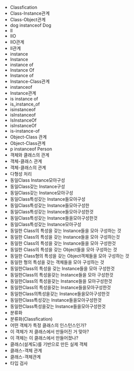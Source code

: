 ﻿- Classfication
- Class-Instance관계
- Class-Object관계
- dog instanceof Dog
- II
- IIO
- IIO관계
- II관계
- instance
- Instance
- instance of
- Instance Of
- Instance of
- Instance-Class관계
- instanceof
- Instance관계
- is instance of
- is_instance_of
- isinstanceof
- isInstanceof
- IsInstanceOf
- isInstanceOf
- is-instance-of
- Object-Class 관계
- Object-Class관계
- p instanceof Person
- 객체와 클래스의 관계
- 객체-클래스 관계
- 객체-클래스의 관계
- 다형성 처리
- 동일Class Instance모아구성
- 동일Class갖는 Instance구성
- 동일Class갖는 Instance모아구성
- 동일Class특성갖는 Instance들모아구성
- 동일Class특성갖는 Instance들모아구성한
- 동일Class특성갖는 Instance들모아구성한것
- 동일Class특성갖는 Instance들을모아구성한것
- 동일Class특성갖는 Instance모아구성
- 동일한 Class의 특성을 갖는 Instance들을 모아 구성하는 것
- 동일한 Class의 특성을 갖는 Instance들을 모아 구성하는것
- 동일한 Class의 특성을 갖는 Instance들을 모아 구성한것
- 동일한 Class의 특성을 갖는 Object들을 모아 구성하는 것
- 동일한 Class형의 특성을 갖는 Object객체들을 모아 구성하는 것
- 동일한 형의 특성을 갖는 객체들을 모아 구성하는 것
- 동일한Class의 특성을 갖는 Instance들을 모아 구성한것
- 동일한Class의 특성을갖는 Instance들을 모아 구성한것
- 동일한Class의 특성을갖는 Instance들을 모아구성한것
- 동일한Class의 특성을갖는 Instance들을모아구성한것
- 동일한Class의특성을갖는 Instance들을모아구성한것
- 동일한Class특성갖는 Instance들을모아구성한것
- 동일한Class특성을갖는 Instance들을모아구성한것
- 분류화
- 분류화(Classfication)
- 어떤 객체가 특정 클래스의 인스턴스인가?
- 이 객체가 저 클래스에서 만들어진 거 맞아?
- 이 객체는 이 클래스에서 만들어졌나?
- 클래스(설계도)를 기반으로 만든 실제 객체
- 클래스-객체 관계
- 클래스-객체관계
- 타입 검사
